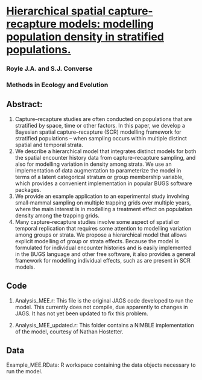 # [Hierarchical spatial capture-recapture models: modelling population density in stratified populations.](https://doi.org/10.1111/2041-210X.12135)

### Royle J.A. and S.J. Converse

### Methods in Ecology and Evolution 

## Abstract:
1. Capture–recapture studies are often conducted on populations that are stratified by space, time or other factors. In this paper, we develop a Bayesian spatial capture–recapture (SCR) modelling framework for stratified populations – when sampling occurs within multiple distinct spatial and temporal strata.
2. We describe a hierarchical model that integrates distinct models for both the spatial encounter history data from capture–recapture sampling, and also for modelling variation in density among strata. We use an implementation of data augmentation to parameterize the model in terms of a latent categorical stratum or group membership variable, which provides a convenient implementation in popular BUGS software packages.
3. We provide an example application to an experimental study involving small‐mammal sampling on multiple trapping grids over multiple years, where the main interest is in modelling a treatment effect on population density among the trapping grids.
4. Many capture–recapture studies involve some aspect of spatial or temporal replication that requires some attention to modelling variation among groups or strata. We propose a hierarchical model that allows explicit modelling of group or strata effects. Because the model is formulated for individual encounter histories and is easily implemented in the BUGS language and other free software, it also provides a general framework for modelling individual effects, such as are present in SCR models.

## Code 
1. Analysis_MEE.r: This file is the original JAGS code developed to run the model. This currently does not compile, due apparently to changes in JAGS. It has not yet been updated to fix this problem. 

2. Analysis_MEE_updated.r: This folder contains a NIMBLE implementation of the model, courtesy of Nathan Hostetter. 

## Data

Example_MEE.RData: R workspace containing the data objects necessary to run the model. 
